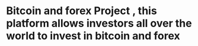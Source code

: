 # Bitcoin and forex Project , this platform allows investors all over the world to invest in bitcoin and forex 
